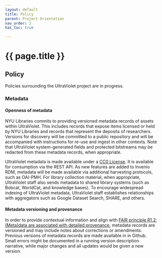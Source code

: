 ```yaml
---
layout: default
title: Policy
parent: Project Orientation
nav_order: 2
has_toc: true

---
```

# {{ page.title }}


## Policy

Policies surrounding the UltraViolet project are in progress.

### Metadata

#### Openness of metadata

NYU Libraries commits to providing versioned metadata records of assets within UltraViolet. This includes records that expose items licensed or held by NYU Libraries and records that represent the deposits of researchers. Versions for discovery will be committed to a public repository and will be accompanied with instructions for re-use and ingest in other contexts. Note that UltraViolet system-generated fields and protected bitstreams may be redacted from these metadata records, when appropriate.

UltraViolet metadata is made available under a [CC0 License](https://creativecommons.org/share-your-work/public-domain/cc0/). It is available for consumption via the REST API. As new features are added to Invenio RDM, metadata will be made available via additional harvesting protocols, such as OAI-PMH. For library collection material, when appropriate, UltraViolet staff also sends metadata to shared library systems (such as Bobcat, WorldCat, and knowledge bases). To encourage widespread indexing of UltraViolet metadata, UltraViolet staff establishes relationships with aggregators such as Google Dataset Search, SHARE, and others.

#### Metadata versioning and provenance

In order to provide contextual information and align with [FAIR principle R1.2: (Meta)data are associated with detailed provenance](https://www.go-fair.org/fair-principles/r1-2-metadata-associated-detailed-provenance/), metadata records are versioned and may include notes about corrections or amendments. Previous versions of metadata records are made available in in Github. Small errors might be documented in a running version description narrative, while major changes and all updates would be given a new version.
